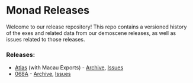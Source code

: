 # Monad Releases

Welcome to our release repository! This repo contains a versioned history of the exes and related data from our demoscene releases, as well as issues related to those releases.

### Releases:

 - [Atlas](https://www.pouet.net/prod.php?which=80996) (with Macau Exports) - [Archive](https://github.com/monadgroup/releases/tree/master/atlas), [Issues](https://github.com/monadgroup/releases/labels/atlas)
 - [068A](https://www.pouet.net/prod.php?which=72443) - [Archive](https://github.com/monadgroup/releases/tree/master/068a), [Issues](https://github.com/monadgroup/releases/labels/068a)

